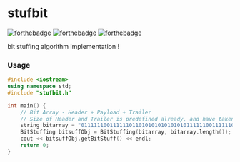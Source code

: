 # stufbit


[![forthebadge](https://forthebadge.com/images/badges/made-with-c-plus-plus.svg)](https://forthebadge.com)
[![forthebadge](https://forthebadge.com/images/badges/built-with-love.svg)](https://forthebadge.com)
[![forthebadge](https://forthebadge.com/images/badges/open-source.svg)](https://forthebadge.com)


bit stuffing algorithm implementation !

### Usage
```cpp
#include <iostream>
using namespace std;
#include "stufbit.h"

int main() {
    // Bit Array - Header + Payload + Trailer
    // Size of Header and Trailer is predefined already, and have taken as a octet here 
    string bitarray = "011111100111111011010101010101010111111001111110";
    BitStuffing bitsuffObj = BitStuffing(bitarray, bitarray.length());
    cout << bitsuffObj.getBitStuff() << endl;
    return 0;
}
```

